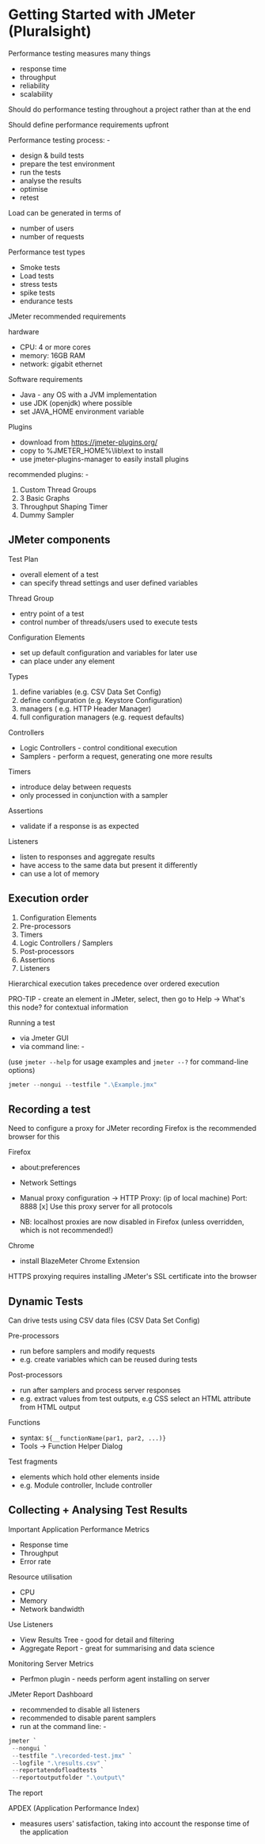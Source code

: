 # Getting Started with JMeter (Pluralsight)

Performance testing measures many things

- response time
- throughput
- reliability
- scalability

Should do performance testing throughout a project rather than at the end

Should define performance requirements upfront

Performance testing process: -

- design & build tests
- prepare the test environment
- run the tests
- analyse the results
- optimise
- retest

Load can be generated in terms of

- number of users
- number of requests

Performance test types

- Smoke tests
- Load tests
- stress tests
- spike tests
- endurance tests

JMeter recommended requirements

hardware

- CPU: 4 or more cores
- memory: 16GB RAM
- network: gigabit ethernet

Software requirements

- Java - any OS with a JVM implementation
- use JDK (openjdk) where possible
- set JAVA_HOME environment variable

Plugins

- download from <https://jmeter-plugins.org/>
- copy to %JMETER_HOME%\lib\ext to install
- use jmeter-plugins-manager to easily install plugins

recommended plugins: -

1. Custom Thread Groups
2. 3 Basic Graphs
3. Throughput Shaping Timer
4. Dummy Sampler

## JMeter components

Test Plan

- overall element of a test
- can specify thread settings and user defined variables

Thread Group

- entry point of a test
- control number of threads/users used to execute tests

Configuration Elements

- set up default configuration and variables for later use
- can place under any element

Types

 1. define variables (e.g. CSV Data Set Config)
 2. define configuration (e.g. Keystore Configuration)
 3. managers ( e.g. HTTP Header Manager)
 4. full configuration managers (e.g. request defaults)

Controllers

- Logic Controllers - control conditional execution
- Samplers - perform a request, generating one more results

Timers

- introduce delay between requests
- only processed in conjunction with a sampler

Assertions

- validate if a response is as expected

Listeners

- listen to responses and aggregate results
- have access to the same data but present it differently
- can use a lot of memory

## Execution order

1. Configuration Elements
2. Pre-processors
3. Timers
4. Logic Controllers / Samplers
5. Post-processors
6. Assertions
7. Listeners

Hierarchical execution takes precedence over ordered execution

PRO-TIP - create an element in JMeter, select, then go to Help -> What's this node? for contextual information

Running a test

- via Jmeter GUI
- via command line: -

(use `jmeter --help` for usage examples and `jmeter --?` for command-line options)

```powershell
jmeter --nongui --testfile ".\Example.jmx"
```

## Recording a test

Need to configure a proxy for JMeter recording
Firefox is the recommended browser for this

Firefox

- about:preferences
- Network Settings
- Manual proxy configuration -> HTTP Proxy: (ip of local machine) Port: 8888 [x] Use this proxy server for all protocols

- NB: localhost proxies are now disabled in Firefox (unless overridden, which is not recommended!)

Chrome

- install BlazeMeter Chrome Extension

HTTPS proxying requires installing JMeter's SSL certificate into the browser

## Dynamic Tests

Can drive tests using CSV data files (CSV Data Set Config)

Pre-processors

- run before samplers and modify requests
- e.g. create variables which can be reused during tests

Post-processors

- run after samplers and process server responses
- e.g. extract values from test outputs, e.g CSS select an HTML attribute from HTML output

Functions

- syntax: `${__functionName(par1, par2, ...)}`
- Tools -> Function Helper Dialog

Test fragments

- elements which hold other elements inside
- e.g. Module controller, Include controller

## Collecting + Analysing Test Results

Important Application Performance Metrics

- Response time
- Throughput
- Error rate

Resource utilisation

- CPU
- Memory
- Network bandwidth

Use Listeners

- View Results Tree - good for detail and filtering
- Aggregate Report - great for summarising and data science

Monitoring Server Metrics

- Perfmon plugin - needs perform agent installing on server

JMeter Report Dashboard

- recommended to disable all listeners
- recommended to disable parent samplers
- run at the command line: -

```powershell
jmeter `
 --nongui `
 --testfile ".\recorded-test.jmx" `
 --logfile ".\results.csv" `
 --reportatendofloadtests `
 --reportoutputfolder ".\output\"
```

The report

APDEX (Application Performance Index)

- measures users' satisfaction, taking into account the response time of the application
